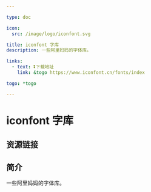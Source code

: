 ```yaml
---

type: doc

icon:
  src: /image/logo/iconfont.svg

title: iconfont 字库
description: 一些阿里妈妈的字体库。

links:
  - text: ⏬下载地址
    link: &togo https://www.iconfont.cn/fonts/index

togo: *togo

---
```


<ShowLogo />

# iconfont 字库

<ShowBreadcrumb />

## 资源链接

<ShowLinks />

## 简介

一些阿里妈妈的字体库。